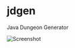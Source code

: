 # jdgen
Java Dungeon Generator

![Screenshot](https://github.com/Perococco/jdgen/blob/develop/gif/jdgen.gif)
